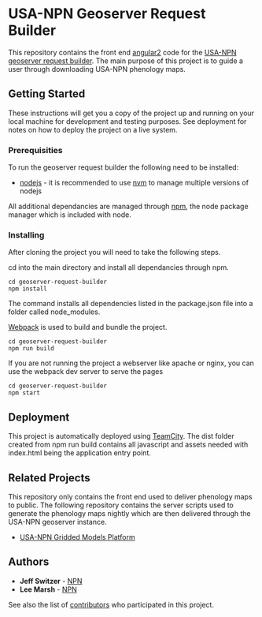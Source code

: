 # USA-NPN Geoserver Request Builder

This repository contains the front end [angular2](https://angular.io/) code for the [USA-NPN geoserver request builder](https://www.usanpn.org/geoserver-request-builder). The main purpose of this project is to guide a user through downloading USA-NPN phenology maps.

## Getting Started

These instructions will get you a copy of the project up and running on your local machine for development and testing purposes. See deployment for notes on how to deploy the project on a live system.

### Prerequisities

To run the geoserver request builder the following need to be installed:

* [nodejs](https://nodejs.org/en/) - it is recommended to use [nvm](https://github.com/creationix/nvm) to manage multiple versions of nodejs

All additional dependancies are managed through [npm](https://www.npmjs.com/), the node package manager which is included with node.

### Installing

After cloning the project you will need to take the following steps.

cd into the main directory and install all dependancies through npm. 

```
cd geoserver-request-builder
npm install
```
The command installs all dependencies listed in the package.json file into a folder called node_modules.

[Webpack](https://webpack.github.io/) is used to build and bundle the project.

```
cd geoserver-request-builder
npm run build
```

If you are not running the project a webserver like apache or nginx, you can use the webpack dev server to serve the pages

```
cd geoserver-request-builder
npm start
```

## Deployment

This project is automatically deployed using [TeamCity](https://www.jetbrains.com/teamcity/). The dist folder created from npm run build contains all javascript and assets needed with index.html being the application entry point.

## Related Projects

This repository only contains the front end used to deliver phenology maps to public. The following repository contains the server scripts used to generate the phenology maps nightly which are then delivered through the USA-NPN geoserver instance.

* [USA-NPN Gridded Models Platform](https://github.com/usa-npn/gridded_models)

## Authors

* **Jeff Switzer** - [NPN](https://github.com/usa-npn)
* **Lee Marsh** - [NPN](https://github.com/usa-npn)

See also the list of [contributors](https://www.usanpn.org/about/staff) who participated in this project.

